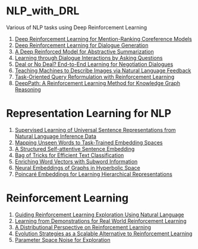 # NLP_with_DRL
Various of NLP tasks using Deep Reinforcement Learning

1. <a href="https://arxiv.org/abs/1609.08667">Deep Reinforcement Learning for Mention-Ranking Coreference Models</a>
2. <a href="https://arxiv.org/abs/1606.01541">Deep Reinforcement Learning for Dialogue Generation</a>
3. <a href="https://arxiv.org/abs/1705.04304">A Deep Reinforced Model for Abstractive Summarization</a>
4. <a href="https://arxiv.org/abs/1612.04936">Learning through Dialogue Interactions by Asking Questions</a>
5. <a href="https://arxiv.org/abs/1706.05125">Deal or No Deal? End-to-End Learning for Negotiation Dialogues</a>
6. <a href="https://arxiv.org/abs/1706.00130">Teaching Machines to Describe Images via Natural Language Feedback</a>
7. <a href="https://arxiv.org/abs/1704.04572">Task-Oriented Query Reformulation with Reinforcement Learning</a>
8. <a href="https://arxiv.org/abs/1707.06690">DeepPath: A Reinforcement Learning Method for Knowledge Graph Reasoning</a>


# Representation Learning for NLP

1. <a href="https://arxiv.org/abs/1705.02364">Supervised Learning of Universal Sentence Representations from Natural Language Inference Data</a>
2. <a href="https://aclweb.org/anthology/W/W16/W16-1612.pdf">Mapping Unseen Words to Task-Trained Embedding Spaces</a>
3. <a href="https://arxiv.org/abs/1703.03130">A Structured Self-attentive Sentence Embedding</a>
4. <a href="https://arxiv.org/abs/1607.01759">Bag of Tricks for Efficient Text Classification</a>
5. <a href="https://arxiv.org/abs/1607.04606">Enriching Word Vectors with Subword Information</a>
6. <a href="https://arxiv.org/abs/1705.10359">Neural Embeddings of Graphs in Hyperbolic Space</a>
7. <a href="https://arxiv.org/abs/1705.08039">Poincaré Embeddings for Learning Hierarchical Representations</a>


# Reinforcement Learning 

1. <a href="https://arxiv.org/abs/1707.08616">Guiding Reinforcement Learning Exploration Using Natural Language</a>
2. <a href="https://arxiv.org/abs/1704.03732">Learning from Demonstrations for Real World Reinforcement Learning</a>
3. <a href="https://arxiv.org/abs/1707.06887">A Distributional Perspective on Reinforcement Learning</a>
4. <a href="https://arxiv.org/abs/1703.03864">Evolution Strategies as a Scalable Alternative to Reinforcement Learning</a>
5. <a href="https://arxiv.org/abs/1706.01905">Parameter Space Noise for Exploration</a>
